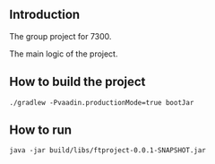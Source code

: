 ## Introduction
The group project for 7300.

The main logic of the project.


## How to build the project

```
./gradlew -Pvaadin.productionMode=true bootJar
```

## How to run

```
java -jar build/libs/ftproject-0.0.1-SNAPSHOT.jar
```